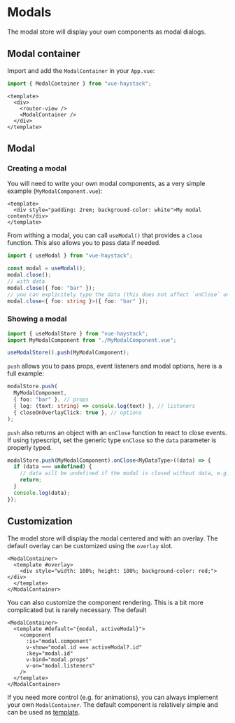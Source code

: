 # Modals

The modal store will display your own components as modal dialogs.

<ModalDemo style="margin: 2rem 0 2rem 0;" />

## Modal container

Import and add the `ModalContainer` in your `App.vue`:

```ts
import { ModalContainer } from "vue-haystack";
```

```vue
<template>
  <div>
    <router-view />
    <ModalContainer />
  </div>
</template>
```

## Modal

### Creating a modal

You will need to write your own modal components, as a very simple example (`MyModalComponent.vue`):

```vue
<template>
  <div style="padding: 2rem; background-color: white">My modal content</div>
</template>
```

From withing a modal, you can call `useModal()` that provides a `close` function. This also allows you to pass data if needed.

```ts
import { useModal } from "vue-haystack";

const modal = useModal();
modal.close();
// with data
modal.close({ foo: "bar" });
// you can explicitely type the data (this does not affect `onClose` unfortunately)
modal.close<{ foo: string }>({ foo: "bar" });
```

### Showing a modal

```ts
import { useModalStore } from "vue-haystack";
import MyModalComponent from "./MyModalComponent.vue";

useModalStore().push(MyModalComponent);
```

`push` allows you to pass props, event listeners and modal options, here is a full example:

```ts
modalStore.push(
  MyModalComponent,
  { foo: "bar" }, // props
  { log: (text: string) => console.log(text) }, // listeners
  { closeOnOverlayClick: true }, // options
);
```

`push` also returns an object with an `onClose` function to react to close events. If using typescript, set the generic type `onClose` so the `data` parameter is properly typed.

```ts
modalStore.push(MyModalComponent).onClose<MyDataType>((data) => {
  if (data === undefined) {
    // data will be undefined if the modal is closed without data, e.g. when it is closed by clicking the overlay
    return;
  }
  console.log(data);
});
```

## Customization

The model store will display the modal centered and with an overlay. The default overlay can be customized using the `overlay` slot.

```vue
<ModalContainer>
  <template #overlay>
    <div style="width: 100%; height: 100%; background-color: red;"></div>
  </template>
</ModalContainer>
```

You can also customize the component rendering. This is a bit more complicated but is rarely necessary. The default

```vue
<ModalContainer>
  <template #default="{modal, activeModal}">
    <component
      :is="modal.component"
      v-show="modal.id === activeModal?.id"
      :key="modal.id"
      v-bind="modal.props"
      v-on="modal.listeners"
    />
  </template>
</ModalContainer>
```

If you need more control (e.g. for animations), you can always implement your own `ModalContainer`. The default component is relatively simple and can be used as [template](https://github.com/jshmrtn/vue-haystack/blob/master/src/modal/ModalContainer.vue).
